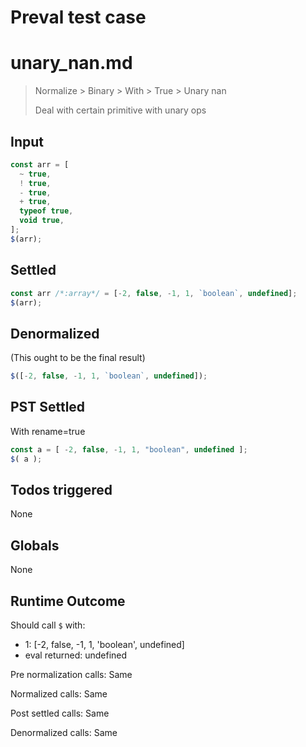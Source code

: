 # Preval test case

# unary_nan.md

> Normalize > Binary > With > True > Unary nan
>
> Deal with certain primitive with unary ops

## Input

`````js filename=intro
const arr = [
  ~ true,
  ! true,
  - true,
  + true,
  typeof true,
  void true,
];
$(arr);
`````


## Settled


`````js filename=intro
const arr /*:array*/ = [-2, false, -1, 1, `boolean`, undefined];
$(arr);
`````


## Denormalized
(This ought to be the final result)

`````js filename=intro
$([-2, false, -1, 1, `boolean`, undefined]);
`````


## PST Settled
With rename=true

`````js filename=intro
const a = [ -2, false, -1, 1, "boolean", undefined ];
$( a );
`````


## Todos triggered


None


## Globals


None


## Runtime Outcome


Should call `$` with:
 - 1: [-2, false, -1, 1, 'boolean', undefined]
 - eval returned: undefined

Pre normalization calls: Same

Normalized calls: Same

Post settled calls: Same

Denormalized calls: Same
